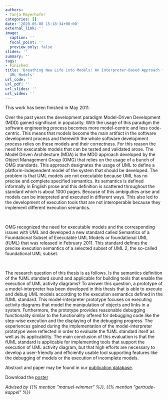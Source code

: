 ```yaml
---
authors:
- Tanja Mayerhofer
categories: []
date: '2020-05-08 15:18:34+00:00'
external_link: ''
image:
  caption: ''
  focal_point: ''
  preview_only: false
slides: ''
summary: ''
tags:
- Finished
title: 'Breathing New Life into Models: An Interpreter-Based Approach for Executing
  UML Models'
url_code: ''
url_pdf: ''
url_slides: ''
url_video: ''
---
```


This work has been finished in May 2011.

Over the past years the development paradigm Model-Driven Development (MDD) gained significant in popularity. With the usage of this paradigm the software engineering process becomes more model-centric and less code-centric. This means that models become the main artifact in the software development process and therewith the whole software development process relies on these models and their correctness. For this reason the need for executable models that can be tested and validated arose. The Model Driven Architecture (MDA) is the MDD approach developed by the Object Management Group (OMG) that relies on the usage of a bunch of OMG standards. This approach designates the usage of UML to define a platform-independent model of the system that should be developed. The problem is that UML models are not executable because UML has no precise and complete specified semantics. Its semantics is defined informally in English prose and this definition is scattered throughout the standard which is about 1000 pages. Because of this ambiguities arise and models can be interpreted and executed in different ways. This also led to the development of execution tools that are not interoperable because they implement different execution semantics.

&nbsp;

OMG recognized the need for executable models and the corresponding issues with UML and developed a new standard called Semantics of a Foundational Subset of Executable UML Models or foundational UML (fUML) that was released in February 2011. This standard defines the precise execution semantics of a selected subset of UML 2, the so-called foundational UML subset.

&nbsp;

The research question of this thesis is as follows. Is the semantics definition of the fUML standard sound and applicable for building tools that enable the execution of UML activity diagrams? To answer this question, a prototype of a model-interpreter has been developed in this thesis that is able to execute and debug UML models according to the execution semantics defined in the fUML standard. This model-interpreter prototype focuses on executing activity diagrams that model the manipulation of objects and links in a system. Furthermore, the prototype provides reasonable debugging functionality similar to the functionality offered for debugging code like the step-wise execution and the displaying of the debugging progress. The experiences gained during the implementation of the model-interpreter prototype were reflected in order to evaluate the fUML standard itself as well as its applicability. The main conclusion of this evaluation is that the fUML standard is applicable for implementing tools that support the execution of UML activity diagram, but that high efforts are necessary to develop a user-friendly and efficiently usable tool supporting features like the debugging of models or the execution of incomplete models.

Abstract and paper may be found in our <a class="external" href="http://publik.tuwien.ac.at/showentry.php?ID=196765&amp;lang=2">publication database</a>.

 Download the [poster](https://www.big.tuwien.ac.at/app/uploads/2016/10/Mayerhofer_poster.pdf)

*Advised by {{% mention "manuel-wimmer" %}}, {{% mention "gertrude-kappel" %}}*